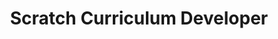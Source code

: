 ---
firstname: "Jonah"
lastname: "Glickstein"
title: "Scratch Curriculum Developer"
group: "member"
graduating_year: 2024
pronouns: "he/him"
email: "jefferson@emphatic.com"
img: "jglickstein.jpg"
---